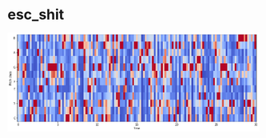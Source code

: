 # esc_shit
![Test Image 1](https://github.com/mihirchhiber/deep_learning_project/blob/main/img/chromogram%20of%20blue1.png)
